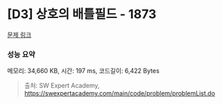 # [D3] 상호의 배틀필드 - 1873 

[문제 링크](https://swexpertacademy.com/main/code/problem/problemDetail.do?contestProbId=AV5LyE7KD2ADFAXc) 

### 성능 요약

메모리: 34,660 KB, 시간: 197 ms, 코드길이: 6,422 Bytes



> 출처: SW Expert Academy, https://swexpertacademy.com/main/code/problem/problemList.do